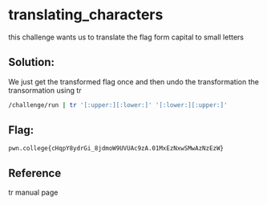 # translating_characters

this challenge wants us to translate the flag form capital to small letters
## Solution:

We just get the transformed flag once and then undo the transformation the transormation using tr 

```sh
/challenge/run | tr '[:upper:][:lower:]' '[:lower:][:upper:]'
```

## Flag: 

```
pwn.college{cHqpY8ydrGi_8jdmoW9UVUAc9zA.01MxEzNxwSMwAzNzEzW}
```

## Reference 

tr manual page
